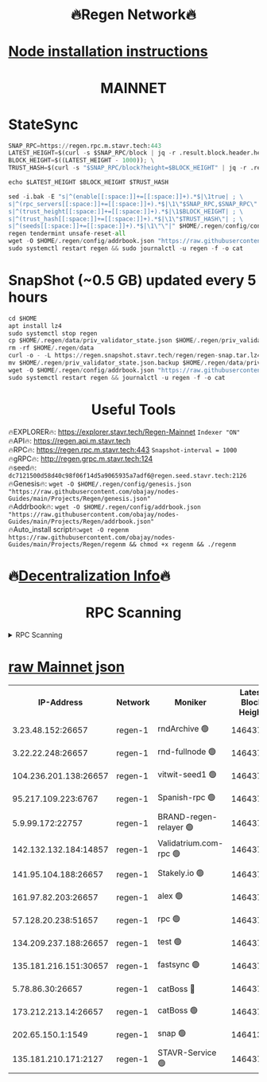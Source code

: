 <h1 align="center"> 🔥Regen Network🔥</h1>

[Node installation instructions](https://github.com/obajay/nodes-Guides/tree/main/Projects/Regen)
=
<h1 align="center"> MAINNET</h1>

# StateSync
```python
SNAP_RPC=https://regen.rpc.m.stavr.tech:443
LATEST_HEIGHT=$(curl -s $SNAP_RPC/block | jq -r .result.block.header.height); \
BLOCK_HEIGHT=$((LATEST_HEIGHT - 1000)); \
TRUST_HASH=$(curl -s "$SNAP_RPC/block?height=$BLOCK_HEIGHT" | jq -r .result.block_id.hash)

echo $LATEST_HEIGHT $BLOCK_HEIGHT $TRUST_HASH

sed -i.bak -E "s|^(enable[[:space:]]+=[[:space:]]+).*$|\1true| ; \
s|^(rpc_servers[[:space:]]+=[[:space:]]+).*$|\1\"$SNAP_RPC,$SNAP_RPC\"| ; \
s|^(trust_height[[:space:]]+=[[:space:]]+).*$|\1$BLOCK_HEIGHT| ; \
s|^(trust_hash[[:space:]]+=[[:space:]]+).*$|\1\"$TRUST_HASH\"| ; \
s|^(seeds[[:space:]]+=[[:space:]]+).*$|\1\"\"|" $HOME/.regen/config/config.toml
regen tendermint unsafe-reset-all
wget -O $HOME/.regen/config/addrbook.json "https://raw.githubusercontent.com/obajay/nodes-Guides/main/Projects/Regen/addrbook.json"
sudo systemctl restart regen && sudo journalctl -u regen -f -o cat
```
# SnapShot (~0.5 GB) updated every 5 hours
```python
cd $HOME
apt install lz4
sudo systemctl stop regen
cp $HOME/.regen/data/priv_validator_state.json $HOME/.regen/priv_validator_state.json.backup
rm -rf $HOME/.regen/data
curl -o - -L https://regen.snapshot.stavr.tech/regen/regen-snap.tar.lz4 | lz4 -c -d - | tar -x -C $HOME/.regen --strip-components 2
mv $HOME/.regen/priv_validator_state.json.backup $HOME/.regen/data/priv_validator_state.json
wget -O $HOME/.regen/config/addrbook.json "https://raw.githubusercontent.com/obajay/nodes-Guides/main/Projects/Regen/addrbook.json"
sudo systemctl restart regen && journalctl -u regen -f -o cat
```

 <h1 align="center"> Useful Tools</h1>

🔥EXPLORER🔥:     https://explorer.stavr.tech/Regen-Mainnet        `Indexer "ON"` \
🔥API🔥:          https://regen.api.m.stavr.tech \
🔥RPC🔥:          https://regen.rpc.m.stavr.tech:443              `Snapshot-interval = 1000` \
🔥gRPC🔥:         http://regen.grpc.m.stavr.tech:124 \
🔥seed🔥:      `dc7121500d58d40c98f06f14d5a9065935a7adf6@regen.seed.stavr.tech:2126` \
🔥Genesis🔥:   `wget -O $HOME/.regen/config/genesis.json "https://raw.githubusercontent.com/obajay/nodes-Guides/main/Projects/Regen/genesis.json"` \
🔥Addrbook🔥:  `wget -O $HOME/.regen/config/addrbook.json "https://raw.githubusercontent.com/obajay/nodes-Guides/main/Projects/Regen/addrbook.json"` \
🔥Auto_install script🔥:`wget -O regenm https://raw.githubusercontent.com/obajay/nodes-Guides/main/Projects/Regen/regenm && chmod +x regenm && ./regenm`

🔥[Decentralization Info](https://github.com/obajay/StateSync-snapshots/tree/main/Projects/Regen/Decentralization)🔥
=
<h1 align="center"> RPC Scanning</h1>

<details>
<summary>RPC Scanning</summary>

<h2 align="center"> We scan nodes in real time every 4 hours. And we provide the final result of RPC endpoints.
We cannot influence the operation of these nodes in any way. </h2>


```python
If Voting Power is higher than 0 --> then the Node is a validator of the network and may be subject to attack and be a potential threat to the chain.
```
```python
We marked such validators with a red symbol
```

</details>

[raw Mainnet json](https://rpc-check.regenm.stavr.tech/regenm/rpc-regenm-result.json)
=


<table><tr><th>IP-Address</th><th>Network</th><th>Moniker</th><th>Latest Block Height</th><th>Earliest Block Height</th><th>Catching Up</th><th>Tx Index</th><th>Voting Power</th><th>Scan Time</th></tr><tr><td>3.23.48.152:26657</td><td>regen-1</td><td>rndArchive 🟢</td><td>14643763</td><td>1</td><td>False</td><td>on</td><td>0</td><td>2024-02-11T05:49:10.217970498UTC</td></tr><tr><td>3.22.22.248:26657</td><td>regen-1</td><td>rnd-fullnode 🟢</td><td>14643763</td><td>4134001</td><td>False</td><td>on</td><td>0</td><td>2024-02-11T05:49:07.465910745UTC</td></tr><tr><td>104.236.201.138:26657</td><td>regen-1</td><td>vitwit-seed1 🟢</td><td>14643758</td><td>8943001</td><td>False</td><td>on</td><td>0</td><td>2024-02-11T05:48:37.482993795UTC</td></tr><tr><td>95.217.109.223:6767</td><td>regen-1</td><td>Spanish-rpc 🟢</td><td>14643766</td><td>10068001</td><td>False</td><td>on</td><td>0</td><td>2024-02-11T05:49:28.672130835UTC</td></tr><tr><td>5.9.99.172:22757</td><td>regen-1</td><td>BRAND-regen-relayer 🟢</td><td>14643767</td><td>10782501</td><td>False</td><td>on</td><td>0</td><td>2024-02-11T05:49:29.268538309UTC</td></tr><tr><td>142.132.132.184:14857</td><td>regen-1</td><td>Validatrium.com-rpc 🟢</td><td>14643766</td><td>11175001</td><td>False</td><td>on</td><td>0</td><td>2024-02-11T05:49:29.003536363UTC</td></tr><tr><td>141.95.104.188:26657</td><td>regen-1</td><td>Stakely.io 🟢</td><td>14643761</td><td>13442501</td><td>False</td><td>on</td><td>0</td><td>2024-02-11T05:48:56.420809316UTC</td></tr><tr><td>161.97.82.203:26657</td><td>regen-1</td><td>alex 🟢</td><td>14643764</td><td>13992001</td><td>False</td><td>on</td><td>0</td><td>2024-02-11T05:49:15.596968503UTC</td></tr><tr><td>57.128.20.238:51657</td><td>regen-1</td><td>rpc 🟢</td><td>14643765</td><td>13992001</td><td>False</td><td>on</td><td>0</td><td>2024-02-11T05:49:22.067636241UTC</td></tr><tr><td>134.209.237.188:26657</td><td>regen-1</td><td>test 🟢</td><td>14643768</td><td>13992001</td><td>False</td><td>on</td><td>0</td><td>2024-02-11T05:49:37.793179281UTC</td></tr><tr><td>135.181.216.151:30657</td><td>regen-1</td><td>fastsync 🟢</td><td>14643764</td><td>14457001</td><td>False</td><td>off</td><td>0</td><td>2024-02-11T05:49:15.287697242UTC</td></tr><tr><td>5.78.86.30:26657</td><td>regen-1</td><td>catBoss 🔴</td><td>14643770</td><td>14518501</td><td>False</td><td>on</td><td>9531805352</td><td>2024-02-11T05:49:49.025735900UTC</td></tr><tr><td>173.212.213.14:26657</td><td>regen-1</td><td>catBoss 🟢</td><td>14643763</td><td>14577001</td><td>False</td><td>on</td><td>0</td><td>2024-02-11T05:49:10.595591261UTC</td></tr><tr><td>202.65.150.1:1549</td><td>regen-1</td><td>snap 🟢</td><td>14641357</td><td>14640198</td><td>False</td><td>on</td><td>0</td><td>2024-02-11T05:50:12.832584170UTC</td></tr><tr><td>135.181.210.171:2127</td><td>regen-1</td><td>STAVR-Service 🟢</td><td>14643771</td><td>14641701</td><td>False</td><td>on</td><td>0</td><td>2024-02-11T05:49:53.559032941UTC</td></tr></table>